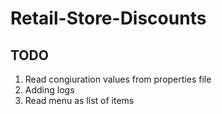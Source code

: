 # Retail-Store-Discounts

## TODO
1. Read congiuration values from properties file
1. Adding logs
1. Read menu as list of items
